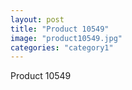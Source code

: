 ```yaml
---
layout: post
title: "Product 10549"
image: "product10549.jpg"
categories: "category1"
---
```

Product 10549
